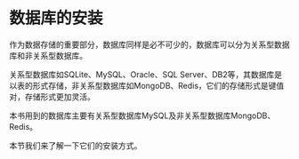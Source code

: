 # 数据库的安装

作为数据存储的重要部分，数据库同样是必不可少的，数据库可以分为关系型数据库和非关系型数据库。

关系型数据库如SQLite、MySQL、Oracle、SQL Server、DB2等，其数据库是以表的形式存储，非关系型数据库如MongoDB、Redis，它们的存储形式是键值对，存储形式更加灵活。

本书用到的数据库主要有关系型数据库MySQL及非关系型数据库MongoDB、Redis。

本节我们来了解一下它们的安装方式。

